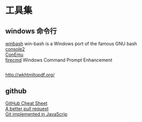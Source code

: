 工具集  
========

## windows 命令行

[winbash](http://win-bash.sourceforge.net/) win-bash is a Windows port of the famous GNU bash  
[console2](http://sourceforge.net/projects/console/)  
[ConEmu](https://conemu.codeplex.com/)  
[firecmd](http://www.brainasoft.com/firecmd/) Windows Command Prompt Enhancement  

## 

http://wkhtmltopdf.org/  

## github

[GitHub Cheat Sheet](https://github.com/tiimgreen/github-cheat-sheet/)  
[A better pull request](https://developer.atlassian.com/blog/2015/01/a-better-pull-request/)  
[Git implemented in JavaScrip](https://github.com/maryrosecook/gitlet)  